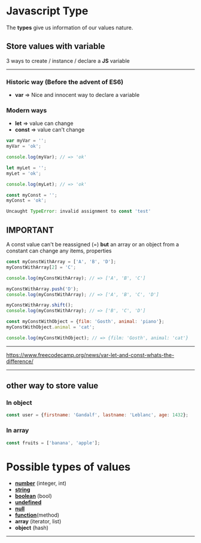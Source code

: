 # Javascript Type

The **types** give us information of our values nature.

## Store values with variable
3 ways to create / instance / declare a **JS** variable

---
### Historic way (Before the advent of ES6)
* **var** => Nice and innocent way to declare a variable

### Modern ways
* **let** => value can change
* **const** => value can't change


```js
var myVar = '';
myVar = 'ok';

console.log(myVar); // => 'ok'
```

```js
let myLet = '';
myLet = 'ok';

console.log(myLet); // => 'ok'
```

```js
const myConst = '';
myConst = 'ok';

Uncaught TypeError: invalid assignment to const 'test'
```

## IMPORTANT
A const value can't be reassigned (=) **but** an array or an object from a constant can change any items, properties

```js
const myConstWithArray = ['A', 'B', 'D'];
myConstWithArray[2] = 'C';

console.log(myConstWithArray); // => ['A', 'B', 'C']

myConstWithArray.push('D');
console.log(myConstWithArray); // => ['A', 'B', 'C', 'D']

myConstWithArray.shift();
console.log(myConstWithArray); // => ['B', 'C', 'D']
```
```js
const myConstWithObject = {film: 'Gosth', animal: 'piano'};
myConstWithObject.animal = 'cat';

console.log(myConstWithObject); // => {film: 'Gosth', animal: 'cat'}
```

---
https://www.freecodecamp.org/news/var-let-and-const-whats-the-difference/

---


## other way to store value

### In object

```js
const user = {firstname: 'Gandalf', lastname: 'Leblanc', age: 1432};
```

### In array

```js
const fruits = ['banana', 'apple'];
```

# Possible types of values

* **[number](https://github.com/Jeff1377/js-learning/tree/main/js-types/number.md)** (integer, int)
* **[string](https://github.com/Jeff1377/js-learning/tree/main/js-types/string.md)**
* **[boolean](https://github.com/Jeff1377/js-learning/tree/main/js-types/boolean.md)** (bool)
* **[undefined](https://github.com/Jeff1377/js-learning/tree/main/js-types/undefined.md)**
* **[null](https://github.com/Jeff1377/js-learning/tree/main/js-types/null.md)**
* **[function](https://github.com/Jeff1377/js-learning/tree/main/js-types/function.md)**(method)
* **array** (iterator, list)
* **object** (hash)

---